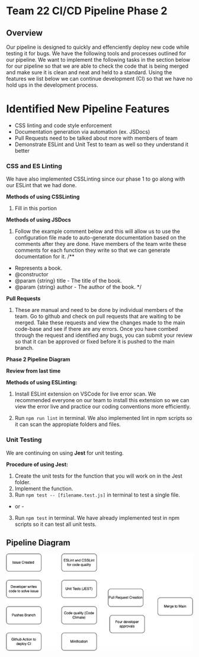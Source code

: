 # Team 22 CI/CD Pipeline Phase 2

## Overview 

Our pipeline is designed to quickly and effenciently deploy new code while testing it for bugs. We have the following tools and processes outlined for our pipeline.
We want to implement the following tasks in the section below for our pipeline so that we are able to check the code that is being merged and make sure it is clean and neat and held to a standard. Using the features we list below we can continue development (CI) so that we have no hold ups in the development process.

# Identified New Pipeline Features
- CSS linting and code style enforcement
- Documentation generation via automation (ex. JSDocs)
- Pull Requests need to be talked about more with members of team
- Demonstrate ESLint and Unit Test to team as well so they understand it better

### CSS and ES Linting
We have also implemented CSSLinting since our phase 1 to go along with our ESLint that we had done. 

**Methods of using CSSLinting**
1. Fill in this portion

**Methods of using JSDocs** 
1. Follow the example comment below and this will allow us to use the configuration file made to auto-generate documentation based on the comments after they are done. Have members of the team write these comments for each function they write so that we can generate documentation for it. 
/**
 * Represents a book.
 * @constructor
 * @param {string} title - The title of the book.
 * @param {string} author - The author of the book.
 */

**Pull Requests**
1. These are manual and need to be done by individual members of the team. Go to github and check on pull requests that are waiting to be merged. Take these requests and view the changes made to the main code-base and see if there are any errors. Once you have combed through the request and identified any bugs, you can submit your review so that it can be approved or fixed before it is pushed to the main branch. 

**Phase 2 Pipeline Diagram**


**Review from last time**

**Methods of using ESLinting:**
1. Install ESLint extension on VSCode for live error scan. We recommended everyone on our team to install this extension so we can view the error live and practice our coding conventions more efficiently.

2. Run `npm run lint` in terminal. We also implemented lint in npm scripts so it can scan the appropiate folders and files.


### Unit Testing
We are continuing on using **Jest** for unit testing.

**Procedure of using Jest:**
1. Create the unit tests for the function that you will work on in the Jest folder.
2. Implement the function.
3. Run `npm test -- [filename.test.js]` in terminal to test a single file.
- or -
3. Run `npm test` in terminal. We have already implemented test in npm scripts so it can test all unit tests.

## Pipeline Diagram

![pipeline diagram](Pipelinediagram.png "Pipeline Diagram")
